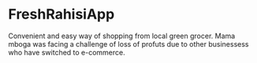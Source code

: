 # FreshRahisiApp
Convenient and easy way of shopping from local green grocer.
Mama mboga was facing a challenge of loss of profuts due to other businessess who have switched to e-commerce.
